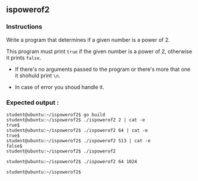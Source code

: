 ## ispowerof2

### Instructions

Write a program that determines if a given number is a power of 2.

This program must print `true` if the given number is a power of 2, otherwise it prints `false`.

- If there's no arguments passed to the program or there's more that one it shohuld print `\n`.

- In case of error you shoud handle it.

### Expected output :

```console
student@ubuntu:~/ispowerof2$ go build
student@ubuntu:~/ispowerof2$ ./ispowerof2 2 | cat -e
true$
student@ubuntu:~/ispowerof2$ ./ispowerof2 64 | cat -e
true$
student@ubuntu:~/ispowerof2$ ./ispowerof2 513 | cat -e
false$
student@ubuntu:~/ispowerof2$ ./ispowerof2

student@ubuntu:~/ispowerof2$ ./ispowerof2 64 1024

student@ubuntu:~/ispowerof2$
```